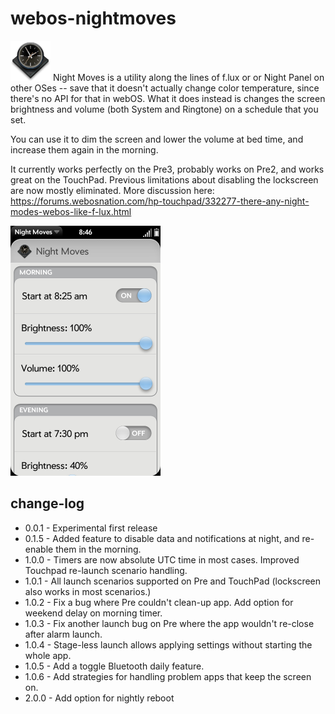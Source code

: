 # webos-nightmoves
![nightmoves-icon](https://raw.githubusercontent.com/codepoet80/webos-nightmoves/master/icon.png "Night Moves Icon")
Night Moves is a utility along the lines of f.lux or or Night Panel on other OSes -- save that it doesn't actually change color temperature, since there's no API for that in webOS. What it does instead is changes the screen brightness and volume (both System and Ringtone) on a schedule that you set.

You can use it to dim the screen and lower the volume at bed time, and increase them again in the morning.

It currently works perfectly on the Pre3, probably works on Pre2, and works great on the TouchPad. Previous limitations about disabling the lockscreen are now mostly eliminated. More discussion here: https://forums.webosnation.com/hp-touchpad/332277-there-any-night-modes-webos-like-f-lux.html

<img src="https://raw.githubusercontent.com/codepoet80/webos-nightmoves/master/screenshot.png" height="400" alt="Night Moves Screenshot">

## change-log
- 0.0.1 - Experimental first release
- 0.1.5 - Added feature to disable data and notifications at night, and re-enable them in the morning.
- 1.0.0 - Timers are now absolute UTC time in most cases. Improved Touchpad re-launch scenario handling.
- 1.0.1 - All launch scenarios supported on Pre and TouchPad (lockscreen also works in most scenarios.)
- 1.0.2 - Fix a bug where Pre couldn't clean-up app. Add option for weekend delay on morning timer.
- 1.0.3 - Fix another launch bug on Pre where the app wouldn't re-close after alarm launch.
- 1.0.4 - Stage-less launch allows applying settings without starting the whole app.
- 1.0.5 - Add a toggle Bluetooth daily feature.
- 1.0.6 - Add strategies for handling problem apps that keep the screen on.
- 2.0.0 - Add option for nightly reboot